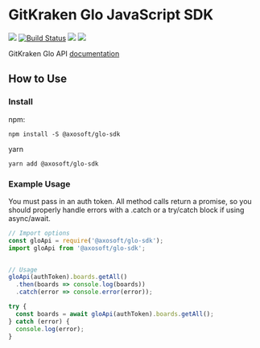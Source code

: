 # GitKraken Glo JavaScript SDK

![](https://img.shields.io/github/license/Axosoft/glo-sdk.svg?style=flat)
[![Build Status](https://travis-ci.org/Axosoft/glo-sdk.svg?branch=master)](https://travis-ci.org/Axosoft/glo-sdk)
![](https://img.shields.io/bundlephobia/min/@axosoft/glo-sdk.svg?label=size&style=flat)
![](https://img.shields.io/npm/dt/@axosoft/glo-sdk.svg?style=flat)

GitKraken Glo API [documentation](https://gloapi.gitkraken.com/v1/docs)

## How to Use

### Install

npm:
```
npm install -S @axosoft/glo-sdk
```
yarn
```
yarn add @axosoft/glo-sdk
```

### Example Usage

You must pass in an auth token. All method calls return a promise, so you should properly handle errors with a .catch or a try/catch block if using async/await.

```javascript
// Import options
const gloApi = require('@axosoft/glo-sdk');
import gloApi from '@axosoft/glo-sdk';


// Usage
gloApi(authToken).boards.getAll()
  .then(boards => console.log(boards))
  .catch(error => console.error(error));

try {
  const boards = await gloApi(authToken).boards.getAll();
} catch (error) {
  console.log(error);
}
```

